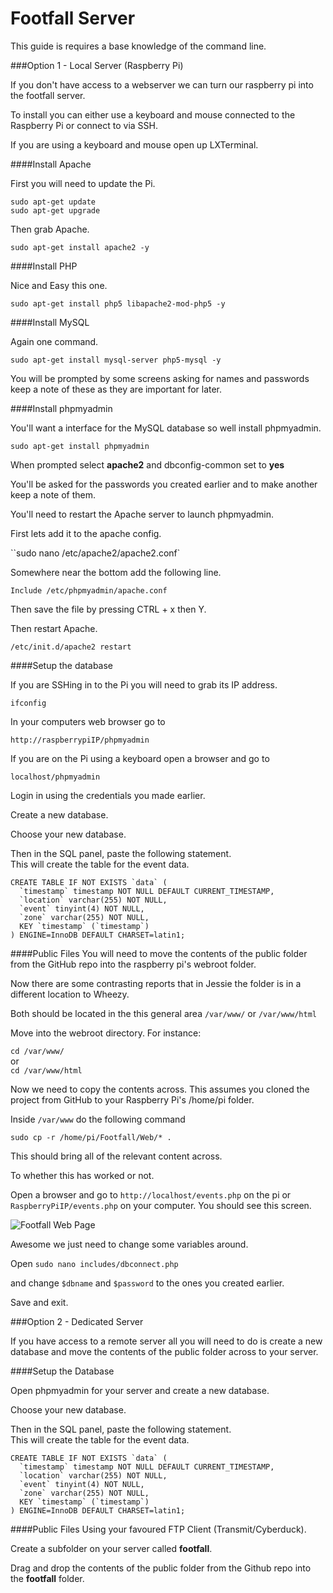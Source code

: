 Footfall Server
===

This guide is requires a base knowledge of the command line.

###Option 1 - Local Server (Raspberry Pi)

If you don't have access to a webserver we can turn our raspberry pi into the footfall server.

To install you can either use a keyboard and mouse connected to the Raspberry Pi or connect to via SSH.

If you are using a keyboard and mouse open up LXTerminal.

####Install Apache

First you will need to update the Pi.

````
sudo apt-get update
sudo apt-get upgrade
````

Then grab Apache.

````sudo apt-get install apache2 -y````

####Install PHP

Nice and Easy this one.

````sudo apt-get install php5 libapache2-mod-php5 -y````

####Install MySQL

Again one command.

````sudo apt-get install mysql-server php5-mysql -y````

You will be prompted by some screens asking for names and passwords keep a note of these as they are important for later.

####Install phpmyadmin

You'll want a interface for the MySQL database so well install phpmyadmin.

````sudo apt-get install phpmyadmin````

When prompted select **apache2** and dbconfig-common set to **yes**

You'll be asked for the passwords you created earlier and to make another keep a note of them.

You'll need to restart the Apache server to launch phpmyadmin.

First lets add it to the apache config.

``sudo nano /etc/apache2/apache2.conf`

Somewhere near the bottom add the following line.

`Include /etc/phpmyadmin/apache.conf`

Then save the file by pressing CTRL + x then Y.

Then restart Apache.

`/etc/init.d/apache2 restart`

####Setup the database

If you are SSHing in to the Pi you will need to grab its IP address.

`ifconfig`


In your computers web browser go to 

`http://raspberrypiIP/phpmyadmin`

If you are on the Pi using a keyboard open a browser and go to

`localhost/phpmyadmin`

Login in using the credentials you made earlier.

Create a new database.

Choose your new database.

Then in the SQL panel, paste the following statement. <br>This will create the table for the event data.

````
CREATE TABLE IF NOT EXISTS `data` (
  `timestamp` timestamp NOT NULL DEFAULT CURRENT_TIMESTAMP,
  `location` varchar(255) NOT NULL,
  `event` tinyint(4) NOT NULL,
  `zone` varchar(255) NOT NULL,
  KEY `timestamp` (`timestamp`)
) ENGINE=InnoDB DEFAULT CHARSET=latin1;
````

####Public Files
You will need to move the contents of the public folder from the GitHub repo into the raspberry pi's webroot folder.

Now there are some contrasting reports that in Jessie the folder is in a different location to Wheezy. 

Both should be located in the this general area `/var/www/` or `/var/www/html`

Move into the webroot directory. For instance:

`cd /var/www/`
<br>or<br>
`cd /var/www/html`

Now we need to copy the contents across. This assumes you cloned the project from GitHub to your Raspberry Pi's /home/pi folder.

Inside `/var/www` do the following command

`sudo cp -r /home/pi/Footfall/Web/* .`

This should bring all of the relevant content across.

To whether this has worked or not.

Open a browser and go to `http://localhost/events.php` on the pi or `RaspberryPiIP/events.php` on your computer. You should see this screen.

![Footfall Web Page](../images/footfallweb.png)

Awesome we just need to change some variables around.

Open `sudo nano includes/dbconnect.php`

and change `$dbname` and `$password` to the ones you created earlier.

Save and exit.


###Option 2 - Dedicated Server

If you have access to a remote server all you will need to do is create a new database and move the contents of the public folder across to your server.

####Setup the Database

Open phpmyadmin for your server and create a new database.

Choose your new database.

Then in the SQL panel, paste the following statement. <br>This will create the table for the event data.

````
CREATE TABLE IF NOT EXISTS `data` (
  `timestamp` timestamp NOT NULL DEFAULT CURRENT_TIMESTAMP,
  `location` varchar(255) NOT NULL,
  `event` tinyint(4) NOT NULL,
  `zone` varchar(255) NOT NULL,
  KEY `timestamp` (`timestamp`)
) ENGINE=InnoDB DEFAULT CHARSET=latin1;
````

####Public Files
Using your favoured FTP Client (Transmit/Cyberduck). 

Create a subfolder on your server called **footfall**.

Drag and drop the contents of the public folder from the Github repo into the **footfall** folder.


